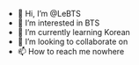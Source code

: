 - 👋 Hi, I’m @LeBTS
- 👀 I’m interested in BTS
- 🌱 I’m currently learning Korean
- 💞️ I’m looking to collaborate on 
- 📫 How to reach me nowhere

<!---
LeBTS/LeBTS is a ✨ special ✨ repository because its `README.md` (this file) appears on your GitHub profile.
You can click the Preview link to take a look at your changes.
--->
